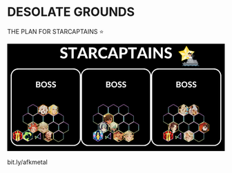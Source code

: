 # DESOLATE GROUNDS
THE PLAN FOR STARCAPTAINS ⭐

![Alt text](afkj/battledrill/s2m2/STARCAPTAINS.png?raw=true)

bit.ly/afkmetal
